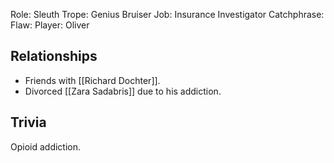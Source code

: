 Role: Sleuth
Trope: Genius Bruiser
Job: Insurance Investigator
Catchphrase:
Flaw:
Player: Oliver
## Relationships
- Friends with [[Richard Dochter]].
- Divorced [[Zara Sadabris]] due to his addiction.
## Trivia
Opioid addiction. 
